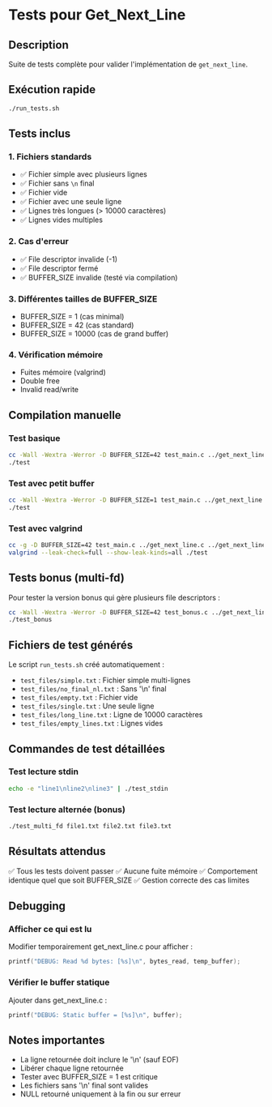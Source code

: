 # Tests pour Get_Next_Line

## Description

Suite de tests complète pour valider l'implémentation de `get_next_line`.

## Exécution rapide

```bash
./run_tests.sh
```

## Tests inclus

### 1. Fichiers standards
- ✅ Fichier simple avec plusieurs lignes
- ✅ Fichier sans `\n` final
- ✅ Fichier vide
- ✅ Fichier avec une seule ligne
- ✅ Lignes très longues (> 10000 caractères)
- ✅ Lignes vides multiples

### 2. Cas d'erreur
- ✅ File descriptor invalide (-1)
- ✅ File descriptor fermé
- ✅ BUFFER_SIZE invalide (testé via compilation)

### 3. Différentes tailles de BUFFER_SIZE
- BUFFER_SIZE = 1 (cas minimal)
- BUFFER_SIZE = 42 (cas standard)
- BUFFER_SIZE = 10000 (cas de grand buffer)

### 4. Vérification mémoire
- Fuites mémoire (valgrind)
- Double free
- Invalid read/write

## Compilation manuelle

### Test basique

```bash
cc -Wall -Wextra -Werror -D BUFFER_SIZE=42 test_main.c ../get_next_line.c ../get_next_line_utils.c -o test
./test
```

### Test avec petit buffer

```bash
cc -Wall -Wextra -Werror -D BUFFER_SIZE=1 test_main.c ../get_next_line.c ../get_next_line_utils.c -o test
./test
```

### Test avec valgrind

```bash
cc -g -D BUFFER_SIZE=42 test_main.c ../get_next_line.c ../get_next_line_utils.c -o test
valgrind --leak-check=full --show-leak-kinds=all ./test
```

## Tests bonus (multi-fd)

Pour tester la version bonus qui gère plusieurs file descriptors :

```bash
cc -Wall -Wextra -Werror -D BUFFER_SIZE=42 test_bonus.c ../get_next_line_bonus.c ../get_next_line_utils_bonus.c -o test_bonus
./test_bonus
```

## Fichiers de test générés

Le script `run_tests.sh` créé automatiquement :

- `test_files/simple.txt` : Fichier simple multi-lignes
- `test_files/no_final_nl.txt` : Sans '\n' final
- `test_files/empty.txt` : Fichier vide
- `test_files/single.txt` : Une seule ligne
- `test_files/long_line.txt` : Ligne de 10000 caractères
- `test_files/empty_lines.txt` : Lignes vides

## Commandes de test détaillées

### Test lecture stdin

```bash
echo -e "line1\nline2\nline3" | ./test_stdin
```

### Test lecture alternée (bonus)

```bash
./test_multi_fd file1.txt file2.txt file3.txt
```

## Résultats attendus

✅ Tous les tests doivent passer
✅ Aucune fuite mémoire
✅ Comportement identique quel que soit BUFFER_SIZE
✅ Gestion correcte des cas limites

## Debugging

### Afficher ce qui est lu

Modifier temporairement get_next_line.c pour afficher :
```c
printf("DEBUG: Read %d bytes: [%s]\n", bytes_read, temp_buffer);
```

### Vérifier le buffer statique

Ajouter dans get_next_line.c :
```c
printf("DEBUG: Static buffer = [%s]\n", buffer);
```

## Notes importantes

- La ligne retournée doit inclure le '\n' (sauf EOF)
- Libérer chaque ligne retournée
- Tester avec BUFFER_SIZE = 1 est critique
- Les fichiers sans '\n' final sont valides
- NULL retourné uniquement à la fin ou sur erreur
